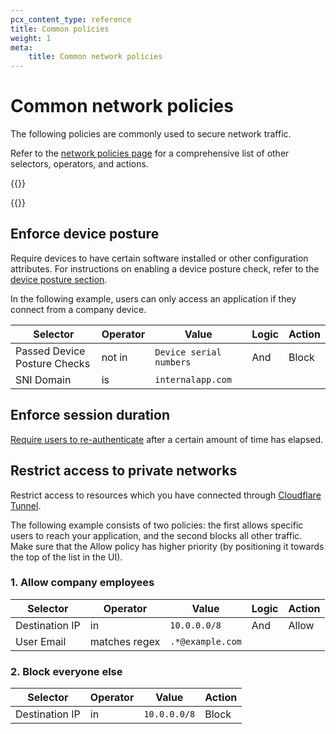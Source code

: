 ```yaml
---
pcx_content_type: reference
title: Common policies
weight: 1
meta:
    title: Common network policies
---
```


# Common network policies

The following policies are commonly used to secure network traffic.

Refer to the [network policies page](/cloudflare-one/policies/gateway/network-policies/) for a comprehensive list of other selectors, operators, and actions.

{{<render file="gateway/_block-applications.md">}}

{{<render file="gateway/_policies-optional.md">}}

## Enforce device posture

Require devices to have certain software installed or other configuration attributes. For instructions on enabling a device posture check, refer to the [device posture section](/cloudflare-one/identity/devices/).

In the following example, users can only access an application if they connect from a company device.

| Selector                     | Operator | Value                   | Logic | Action |
| ---------------------------- | -------- | ----------------------- | ----- | ------ |
| Passed Device Posture Checks | not in   | `Device serial numbers` | And   | Block  |
| SNI Domain                   | is       | `internalapp.com`       |       |        |

## Enforce session duration

[Require users to re-authenticate](/cloudflare-one/connections/connect-devices/warp/configure-warp/warp-sessions/) after a certain amount of time has elapsed.

## Restrict access to private networks

Restrict access to resources which you have connected through [Cloudflare Tunnel](/cloudflare-one/connections/connect-networks/).

The following example consists of two policies: the first allows specific users to reach your application, and the second blocks all other traffic. Make sure that the Allow policy has higher priority (by positioning it towards the top of the list in the UI).

### 1. Allow company employees

| Selector       | Operator      | Value            | Logic | Action |
| -------------- | ------------- | ---------------- | ----- | ------ |
| Destination IP | in            | `10.0.0.0/8`     | And   | Allow  |
| User Email     | matches regex | `.*@example.com` |       |        |

### 2. Block everyone else

| Selector       | Operator | Value        | Action |
| -------------- | -------- | ------------ | ------ |
| Destination IP | in       | `10.0.0.0/8` | Block  |
